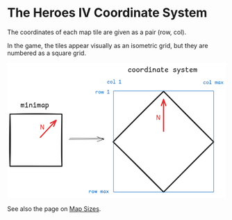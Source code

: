 # The Heroes IV Coordinate System

The coordinates of each map tile are given as a pair (row, col).

In the game, the tiles appear visually as an isometric grid, but they are
numbered as a square grid.

![diagram showing the minimap as a diamond inscribed in a square coordinate system](coordinate-system.png)

See also the page on [Map Sizes](map-sizes.md).